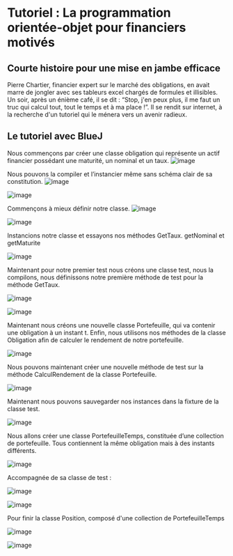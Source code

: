 # Tutoriel : La programmation orientée-objet pour financiers motivés

## Courte histoire pour une mise en jambe efficace

Pierre Chartier, financier expert sur le marché des obligations, en avait marre de jongler avec ses tableurs excel chargés de formules et illisibles. Un soir, après un énième café, il se dit : “Stop, j'en peux plus, il me faut un truc qui calcul tout, tout le temps et à ma place !”. Il se rendit sur internet, à la recherche d'un tutoriel qui le ménera vers un avenir radieux.

## Le tutoriel avec BlueJ
Nous commençons par créer une classe obligation qui représente un actif financier possédant une maturité, un nominal et un taux.
![image](https://github.com/user-attachments/assets/f0ca2f5f-8ae9-4fdc-b42f-d3b8d1cc355d)

Nous pouvons la compiler et l’instancier même sans schéma clair de sa constitution.
![image](https://github.com/user-attachments/assets/05f16ef3-72d2-410a-a4b2-e5898da8e958)


![image](https://github.com/user-attachments/assets/5cc0d42b-a0a7-4351-9b45-1ddfb06a9b7e)

Commençons à mieux définir notre classe.
![image](https://github.com/user-attachments/assets/534a89ae-690a-403b-b38e-8e0276a81aa7)




 

![image](https://github.com/user-attachments/assets/ed01d1c5-3714-4434-a52a-31a4867ded7b)

 
Instancions notre classe et essayons nos méthodes GetTaux. getNominal et getMaturite

![image](https://github.com/user-attachments/assets/f6dfad34-8155-4d7e-89c6-64867b908f26)


Maintenant pour notre premier test nous créons une classe test, nous la compilons, nous définissons notre première méthode de test pour la méthode GetTaux.

![image](https://github.com/user-attachments/assets/0bc4235b-a376-4237-94cb-a6823fb2be0f)

![image](https://github.com/user-attachments/assets/3d1cc12e-2745-4654-ab37-7181751f6820)



Maintenant nous créons une nouvelle classe Portefeuille, qui va contenir une obligation à un instant t.
Enfin, nous utilisons nos méthodes de la classe Obligation afin de calculer le rendement de notre portefeuille.

![image](https://github.com/user-attachments/assets/007c633d-7b39-4ab3-b9c8-23d0d368305a)




Nous pouvons maintenant  créer une nouvelle méthode de test sur la méthode CalculRendement de la classe Portefeuille. 

![image](https://github.com/user-attachments/assets/0ca2afeb-f8b3-4e04-a3ee-573f88af3843)




Maintenant nous pouvons sauvegarder nos instances dans la fixture de la classe test.

![image](https://github.com/user-attachments/assets/bc847f0d-5349-484c-bf56-6f58c55ffff4)


Nous allons créer une classe PortefeuilleTemps, constituée d’une collection de portefeuille. Tous contiennent la même obligation mais à des instants différents.

![image](https://github.com/user-attachments/assets/38b054db-7e4d-4b05-94af-97c5f8550c44)

Accompagnée de sa classe de test : 

![image](https://github.com/user-attachments/assets/39f4cfde-ad4b-4d19-aae0-d917ab3b82c2)

![image](https://github.com/user-attachments/assets/e778b435-771c-4921-a4cf-2a5ed146606b)


Pour finir la classe Position, composé d'une collection de PortefeuilleTemps

![image](https://github.com/user-attachments/assets/920ffb4e-05ef-4cba-9279-9489df580400)

![image](https://github.com/user-attachments/assets/719b2218-fbbb-48a6-85b4-9212cc8df57f)

